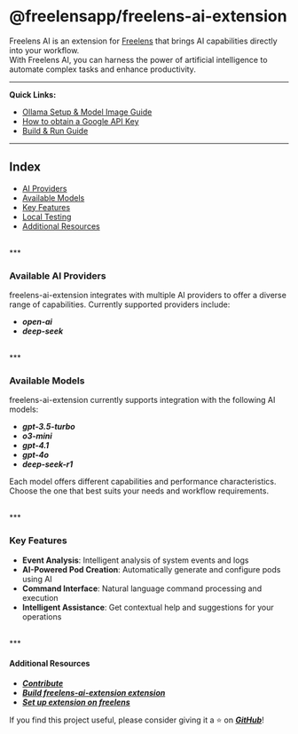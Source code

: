 # @freelensapp/freelens-ai-extension
Freelens AI is an extension for [Freelens](https://freelens.app) that brings AI capabilities directly into your workflow.<br />
With Freelens AI, you can harness the power of artificial intelligence to automate complex tasks and enhance productivity.

---

**Quick Links:**
- [Ollama Setup & Model Image Guide](./docs/OLLAMA.md)
- [How to obtain a Google API Key](./docs/GOOGLE_API_KEY.md)
- [Build & Run Guide](./docs/BUILD.md)

---

## Index
- [AI Providers](#available-ai-providers)
- [Available Models](#available-models)
- [Key Features](#key-features)
- [Local Testing](#rocket-how-to-test-it-locally)
- [Additional Resources](#other-link)

<br>
***

### Available AI Providers
freelens-ai-extension integrates with multiple AI providers to offer a diverse range of capabilities. Currently supported providers include:

- ***open-ai***
- ***deep-seek***

<br>
***

### Available Models
freelens-ai-extension currently supports integration with the following AI models:

- ***gpt-3.5-turbo***
- ***o3-mini***
- ***gpt-4.1***
- ***gpt-4o***
- ***deep-seek-r1***

Each model offers different capabilities and performance characteristics. Choose the one that best suits your needs and workflow requirements.

<br>
***

### Key Features
- **Event Analysis**: Intelligent analysis of system events and logs
- **AI-Powered Pod Creation**: Automatically generate and configure pods using AI
- **Command Interface**: Natural language command processing and execution
- **Intelligent Assistance**: Get contextual help and suggestions for your operations

<br>
***

#### Additional Resources
- [***Contribute***](CONTRIBUTING.md)
- [***Build freelens-ai-extension extension***](./docs/BUILD.md)
- [***Set up extension on freelens***](./docs/SET_UP_EXTENSION.md)

If you find this project useful, please consider giving it a ⭐️ on [***GitHub***](https://github.com/freelensapp/freelens-ai)!
